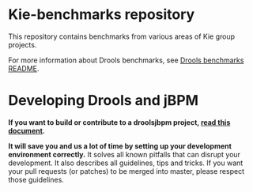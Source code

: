 Kie-benchmarks repository
=========================
This repository contains benchmarks from various areas of Kie group projects.  

For more information about Drools benchmarks, see [Drools benchmarks README](https://github.com/kiegroup/kie-benchmarks/tree/master/drools-benchmarks).

Developing Drools and jBPM
==========================

**If you want to build or contribute to a droolsjbpm project, [read this document](https://github.com/droolsjbpm/droolsjbpm-build-bootstrap/blob/master/README.md).**

**It will save you and us a lot of time by setting up your development environment correctly.**
It solves all known pitfalls that can disrupt your development.
It also describes all guidelines, tips and tricks.
If you want your pull requests (or patches) to be merged into master, please respect those guidelines.
